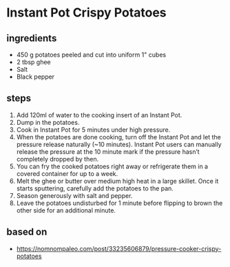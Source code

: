 # Instant Pot Crispy Potatoes

## ingredients

- 450 g potatoes peeled and cut into uniform 1" cubes
- 2 tbsp ghee
- Salt
- Black pepper

## steps

1. Add 120ml of water to the cooking insert of an Instant Pot.
2. Dump in the potatoes.
3. Cook in Instant Pot for 5 minutes under high pressure.
4. When the potatoes are done cooking, turn off the Instant Pot and let the pressure release naturally (~10 minutes). Instant Pot users can manually release the pressure at the 10 minute mark if the pressure hasn’t completely dropped by then.
5. You can fry the cooked potatoes right away or refrigerate them in a covered container for up to a week.
6. Melt the ghee or butter over medium high heat in a large skillet. Once it starts sputtering, carefully add the potatoes to the pan.
7. Season generously with salt and pepper.
8. Leave the potatoes undisturbed for 1 minute before flipping to brown the other side for an additional minute.

## based on

- https://nomnompaleo.com/post/33235606879/pressure-cooker-crispy-potatoes
